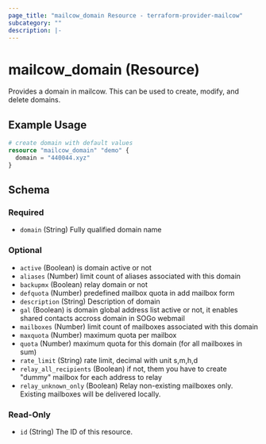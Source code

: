 ```yaml
---
page_title: "mailcow_domain Resource - terraform-provider-mailcow"
subcategory: ""
description: |-
---
```


# mailcow_domain (Resource)

Provides a domain in mailcow. This can be used to create, modify, and delete domains.

## Example Usage
```terraform
# create domain with default values
resource "mailcow_domain" "demo" {
  domain = "440044.xyz"
}
```

<!-- schema generated by tfplugindocs -->
## Schema

### Required

- `domain` (String) Fully qualified domain name

### Optional

- `active` (Boolean) is domain active or not
- `aliases` (Number) limit count of aliases associated with this domain
- `backupmx` (Boolean) relay domain or not
- `defquota` (Number) predefined mailbox quota in add mailbox form
- `description` (String) Description of domain
- `gal` (Boolean) is domain global address list active or not, it enables shared contacts accross domain in SOGo webmail
- `mailboxes` (Number) limit count of mailboxes associated with this domain
- `maxquota` (Number) maximum quota per mailbox
- `quota` (Number) maximum quota for this domain (for all mailboxes in sum)
- `rate_limit` (String) rate limit, decimal with unit s,m,h,d
- `relay_all_recipients` (Boolean) if not, them you have to create "dummy" mailbox for each address to relay
- `relay_unknown_only` (Boolean) Relay non-existing mailboxes only. Existing mailboxes will be delivered locally.

### Read-Only

- `id` (String) The ID of this resource.
